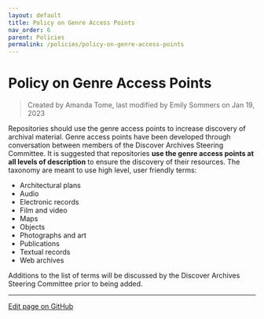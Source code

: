 ```yaml
---
layout: default
title: Policy on Genre Access Points
nav_order: 6
parent: Policies
permalink: /policies/policy-on-genre-access-points
---
```


# Policy on Genre Access Points  
> Created by Amanda Tome, last modified by Emily Sommers on Jan 19, 2023

Repositories should use the genre access points to increase discovery of archival material. Genre access points have been developed through conversation between members of the Discover Archives Steering Committee. It is suggested that repositories **use the genre access points at all levels of description** to ensure the discovery of their resources. The taxonomy are meant to use high level, user friendly terms:

* Architectural plans
* Audio
* Electronic records
* Film and video
* Maps
* Objects
* Photographs and art
* Publications
* Textual records
* Web archives

Additions to the list of terms will be discussed by the Discover Archives Steering Committee prior to being added.

---

[Edit page on GitHub]()